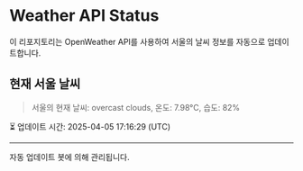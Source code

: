 
# Weather API Status

이 리포지토리는 OpenWeather API를 사용하여 서울의 날씨 정보를 자동으로 업데이트합니다.

## 현재 서울 날씨
> 서울의 현재 날씨: overcast clouds, 온도: 7.98°C, 습도: 82%

⏳ 업데이트 시간: 2025-04-05 17:16:29 (UTC)

---
자동 업데이트 봇에 의해 관리됩니다.
